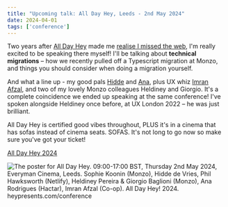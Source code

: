 ```yaml
---
title: "Upcoming talk: All Day Hey, Leeds - 2nd May 2024"
date: 2024-04-01
tags: ['conference']
---
```


Two years after [All Day Hey](https://heypresents.com/conferences/2024) made me [realise I missed the web](https://localghost.dev/blog/when-going-back-doesn-t-mean-going-backwards/), I'm really excited to be speaking there myself! I'll be talking about **technical migrations** &ndash; how we recently pulled off a Typescript migration at Monzo, and things you should consider when doing a migration yourself. 

And what a line up - my good pals [Hidde](https://hidde.blog) and [Ana](https://ohhelloana.blog), plus UX whiz [Imran Afzal](https://www.imranafzal.com/), and two of my lovely Monzo colleagues Heldiney and Giorgio. It's a complete coincidence we ended up speaking at the same conference! I've spoken alongside Heldiney once before, at UX London 2022 &ndash; he was just brilliant. 

All Day Hey is certified good vibes throughout, PLUS it's in a cinema that has sofas instead of cinema seats. SOFAS. It's not long to go now so make sure you've got your ticket! 

[All Day Hey 2024](https://heypresents.com/conferences/2024)

![The poster for All Day Hey. 09:00-17:00 BST, Thursday 2nd May 2024, Everyman Cinema, Leeds. Sophie Koonin (Monzo), Hidde de Vries, Phil Hawksworth (Netlify), Heldiney Pereira & Giorgio Baglioni (Monzo), Ana Rodrigues (Hactar), Imran Afzal (Co-op). All Day Hey! 2024. heypresents.com/conference](/img/blog/ADH24_speaker_all_final.png)